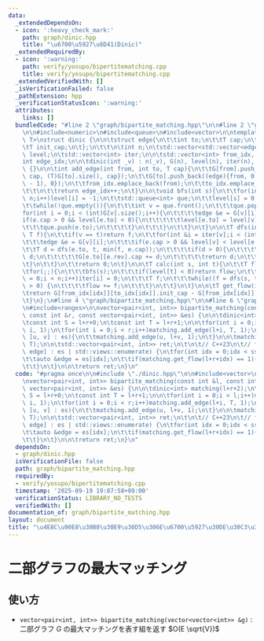 ```yaml
---
data:
  _extendedDependsOn:
  - icon: ':heavy_check_mark:'
    path: graph/dinic.hpp
    title: "\u6700\u5927\u6D41(Dinic)"
  _extendedRequiredBy:
  - icon: ':warning:'
    path: verify/yosupo/bipertitematching.cpp
    title: verify/yosupo/bipertitematching.cpp
  _extendedVerifiedWith: []
  _isVerificationFailed: false
  _pathExtension: hpp
  _verificationStatusIcon: ':warning:'
  attributes:
    links: []
  bundledCode: "#line 2 \"graph/bipartite_matching.hpp\"\n\n#line 2 \"graph/dinic.hpp\"\
    \n\n#include<numeric>\n#include<queue>\n#include<vector>\n\ntemplate<typename\
    \ T>\nstruct dinic {\n\n\tstruct edge{\n\t\tint to;\n\t\tT cap;\n\t\tT rev;\n\t\
    \tT init_cap;\n\t};\n\t\t\n\tint n;\n\tstd::vector<std::vector<edge>> G;\n\tstd::vector<int>\
    \ level;\n\tstd::vector<int> iter;\n\n\tstd::vector<int> from_idx, to_idx;\n\t\
    int edge_idx;\n\n\tdinic(int _v) : n(_v), G(n), level(n), iter(n), edge_idx(0)\
    \ {}\n\n\tint add_edge(int from, int to, T cap){\n\t\tG[from].push_back((edge){to,\
    \ cap, (T)G[to].size(), cap});\n\t\tG[to].push_back((edge){from, 0, (T)(G[from].size()\
    \ - 1), 0});\n\t\tfrom_idx.emplace_back(from);\n\t\tto_idx.emplace_back((int)G[from].size()-1);\n\
    \t\t\n\t\treturn edge_idx++;\n\t}\n\n\tvoid bfs(int s){\n\t\tfor(int i = 0;i <\
    \ n;i++)level[i] = -1;\n\t\tstd::queue<int> que;\n\t\tlevel[s] = 0;\n\t\tque.push(s);\n\
    \t\twhile(!que.empty()){\n\t\t\tint v = que.front();\n\t\t\tque.pop();\n\t\t\t\
    for(int i = 0;i < (int)G[v].size();i++){\n\t\t\t\tedge &e = G[v][i];\n\t\t\t\t\
    if(e.cap > 0 && level[e.to] < 0){\n\t\t\t\t\tlevel[e.to] = level[v] + 1;\n\t\t\
    \t\t\tque.push(e.to);\n\t\t\t\t}\n\t\t\t}\n\t\t}\n\t}\n\n\tT dfs(int v, int t,\
    \ T f){\n\t\tif(v == t)return f;\n\t\tfor(int &i = iter[v];i < (int)G[v].size();i++){\n\
    \t\t\tedge &e = G[v][i];\n\t\t\tif(e.cap > 0 && level[v] < level[e.to]){\n\t\t\
    \t\tT d = dfs(e.to, t, min(f, e.cap));\n\t\t\t\tif(d > 0){\n\t\t\t\t\te.cap -=\
    \ d;\n\t\t\t\t\tG[e.to][e.rev].cap += d;\n\t\t\t\t\treturn d;\n\t\t\t\t}\n\t\t\
    \t}\n\t\t}\n\t\treturn 0;\n\t}\n\n\tT calc(int s, int t){\n\t\tT flow = 0;\n\t\
    \tfor(;;){\n\t\t\tbfs(s);\n\t\t\tif(level[t] < 0)return flow;\n\t\t\tfor(int i\
    \ = 0;i < n;i++)iter[i] = 0;\n\t\t\tT f;\n\t\t\twhile((f = dfs(s, t, std::numeric_limits<T>::max()))\
    \ > 0) {\n\t\t\t\tflow += f;\n\t\t\t}\n\t\t}\n\t}\n\n\tT get_flow(int idx){\n\t\
    \treturn G[from_idx[idx]][to_idx[idx]].init_cap - G[from_idx[idx]][to_idx[idx]].cap;\n\
    \t}\n};\n#line 4 \"graph/bipartite_matching.hpp\"\n\n#line 6 \"graph/bipartite_matching.hpp\"\
    \n#include<ranges>\n\nvector<pair<int, int>> bipartite_matching(const int &l,\
    \ const int &r, const vector<pair<int, int>> &es) {\n\n\tdinic<int> matching(l+r+2);\n\
    \tconst int S = l+r+0;\n\tconst int T = l+r+1;\n\n\tfor(int i = 0;i < l;i++)matching.add_edge(S,\
    \ i, 1);\n\tfor(int i = 0;i < r;i++)matching.add_edge(l+i, T, 1);\n\tfor(auto\
    \ [u, v] : es){\n\t\tmatching.add_edge(u, l+v, 1);\n\t}\n\n\tmatching.calc(S,\
    \ T);\n\n\tstd::vector<pair<int, int>> ret;\n\t\n\t// C++23\n\t// for(auto [idx,\
    \ edge] : es | std::views::enumerate) {\n\tfor(int idx = 0;idx < ssize(es);idx++){\n\
    \t\tauto &edge = es[idx];\n\t\tif(matching.get_flow(l+r+idx) == 1){\n\t\t\tret.emplace_back(edge);\n\
    \t\t}\n\t}\n\n\treturn ret;\n}\n"
  code: "#pragma once\n\n#include \"./dinic.hpp\"\n\n#include<vector>\n#include<ranges>\n\
    \nvector<pair<int, int>> bipartite_matching(const int &l, const int &r, const\
    \ vector<pair<int, int>> &es) {\n\n\tdinic<int> matching(l+r+2);\n\tconst int\
    \ S = l+r+0;\n\tconst int T = l+r+1;\n\n\tfor(int i = 0;i < l;i++)matching.add_edge(S,\
    \ i, 1);\n\tfor(int i = 0;i < r;i++)matching.add_edge(l+i, T, 1);\n\tfor(auto\
    \ [u, v] : es){\n\t\tmatching.add_edge(u, l+v, 1);\n\t}\n\n\tmatching.calc(S,\
    \ T);\n\n\tstd::vector<pair<int, int>> ret;\n\t\n\t// C++23\n\t// for(auto [idx,\
    \ edge] : es | std::views::enumerate) {\n\tfor(int idx = 0;idx < ssize(es);idx++){\n\
    \t\tauto &edge = es[idx];\n\t\tif(matching.get_flow(l+r+idx) == 1){\n\t\t\tret.emplace_back(edge);\n\
    \t\t}\n\t}\n\n\treturn ret;\n}\n"
  dependsOn:
  - graph/dinic.hpp
  isVerificationFile: false
  path: graph/bipartite_matching.hpp
  requiredBy:
  - verify/yosupo/bipertitematching.cpp
  timestamp: '2025-09-19 19:07:58+09:00'
  verificationStatus: LIBRARY_NO_TESTS
  verifiedWith: []
documentation_of: graph/bipartite_matching.hpp
layout: document
title: "\u4E8C\u90E8\u30B0\u30E9\u30D5\u306E\u6700\u5927\u30DE\u30C3\u30C1\u30F3\u30B0"
---
```


# 二部グラフの最大マッチング

## 使い方

- ``vector<pair<int, int>> bipartite_matching(vector<vector<int>> &g)`` : 二部グラフ $G$ の最大マッチングを表す組を返す $O(E \sqrt{V})$

